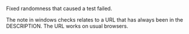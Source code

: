 Fixed randomness that caused a test failed.

The note in windows checks relates to a URL that has always been in the DESCRIPTION. The URL works on usual browsers.


